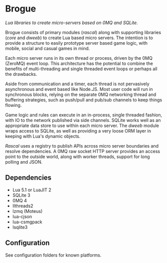 # Brogue

_Lua libraries to create micro-servers based on 0MQ and SQLite._

Brogue consists of primary modules (_rascal_) along with supporting libraries (_core_ and _dweeb_) to create Lua based micro servers. The intention is to provide a structure to easily prototype server based game logic, with mobile, social and casual games in mind.

Each micro server runs in its own thread or process, driven by the 0MQ (ZeroMQ) event loop. This architecture has the potential to combine the benefits of multi-threading and single threaded event loops or perhaps all the drawbacks.

Aside from communication and a timer, each thread is not pervasively asynchronous and event based like Node.JS. Most user code will run in synchronous blocks, relying on the separate 0MQ networking thread and buffering strategies, such as push/pull and pub/sub channels to keep things flowing.

Game logic and rules can execute in an in-process, single threaded fashion, with IO to the network published via side channels. SQLite works well as an appropriate data store to use within each micro server. The _dweeb_ module wraps access to SQLite, as well as providing a very loose ORM layer in keeping with Lua's dynamic objects.

_Rascal_ uses a registry to publish APIs across micro server boundaries and resolve dependencies. A 0MQ raw socket HTTP server provides an access point to the outside world, along with worker threads, support for long polling and JSON.


## Dependencies

* Lua 5.1 or LuaJIT 2
* SQLite 3
* 0MQ 4
* llthreads2
* lzmq (Moteus)
* lua-cjson
* lua-csmgpack
* lsqlite3

## Configuration

See configuration folders for known platforms.